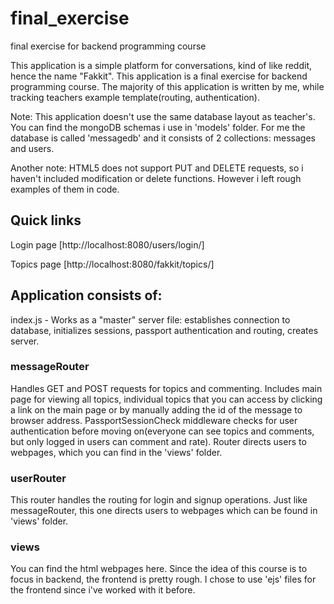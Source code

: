 # final_exercise

final exercise for backend programming course

This application is a simple platform for conversations, kind of like reddit, hence the name "Fakkit". This application is a final exercise for backend programming course. The majority of this application is written by me, while tracking teachers example template(routing, authentication).

Note: This application doesn't use the same database layout as teacher's. You can find the mongoDB schemas i use in 'models' folder. For me the database is called 'messagedb' and it consists of 2 collections: messages and users.

Another note: HTML5 does not support PUT and DELETE requests, so i haven't included modification or delete functions. However i left rough examples of them in code.

## Quick links

Login page [http://localhost:8080/users/login/]

Topics page [http://localhost:8080/fakkit/topics/]

## Application consists of:

index.js - Works as a "master" server file: establishes connection to database, initializes sessions, passport authentication and routing, creates server.

### messageRouter

Handles GET and POST requests for topics and commenting. Includes main page for viewing all topics, individual topics that you can access by clicking a link on the main page or by manually adding the id of the message to browser address. PassportSessionCheck middleware checks for user authentication before moving on(everyone can see topics and comments, but only logged in users can comment and rate). Router directs users to webpages, which you can find in the 'views' folder.

### userRouter

This router handles the routing for login and signup operations. Just like messageRouter, this one directs users to webpages which can be found in 'views' folder.

### views

You can find the html webpages here. Since the idea of this course is to focus in backend, the frontend is pretty rough. I chose to use 'ejs' files for the frontend since i've worked with it before.
